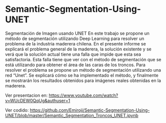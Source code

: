 # Semantic-Segmentation-Using-UNET

Segmentación de Imagen usando UNET
En este trabajo se propone un método de segmentación utilizando Deep Learning para resolver un problema de la industria maderera chilena. En el presente informe se explicará el problema general de la maderera, la solución existente y se verá que la solución actual tiene una falla que impide que esta sea satisfactoria. Esta falla tiene que ver con el método de segmentación que se está utilizando para obtener el área de las caras de los troncos. Para resolver el problema se propone un método de segmentación utilizando una red “Unet”. Se explicará cómo se ha implementado el método, y finalmente se mostrarán los resultados obtenidos para imágenes reales obtenidas en la maderera.

Ver presentacion en: https://www.youtube.com/watch?v=WUcDEW0QqUg&authuser=1


Ver codido: https://github.com/Emiroji/Semantic-Segmentation-Using-UNET/blob/master/Semantic_Segmentation_Troncos_UNET.ipynb 
